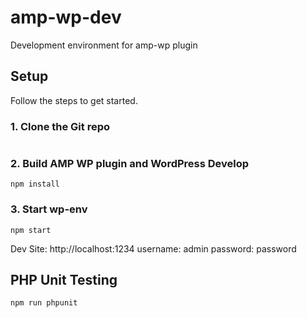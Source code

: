 # amp-wp-dev
Development environment for amp-wp plugin

## Setup
Follow the steps to get started.

### 1. Clone the Git repo
```
```

### 2. Build AMP WP plugin and WordPress Develop
```
npm install
```

### 3. Start wp-env
```
npm start
```

Dev Site: http://localhost:1234
username: admin
password: password

## PHP Unit Testing
```
npm run phpunit
```

